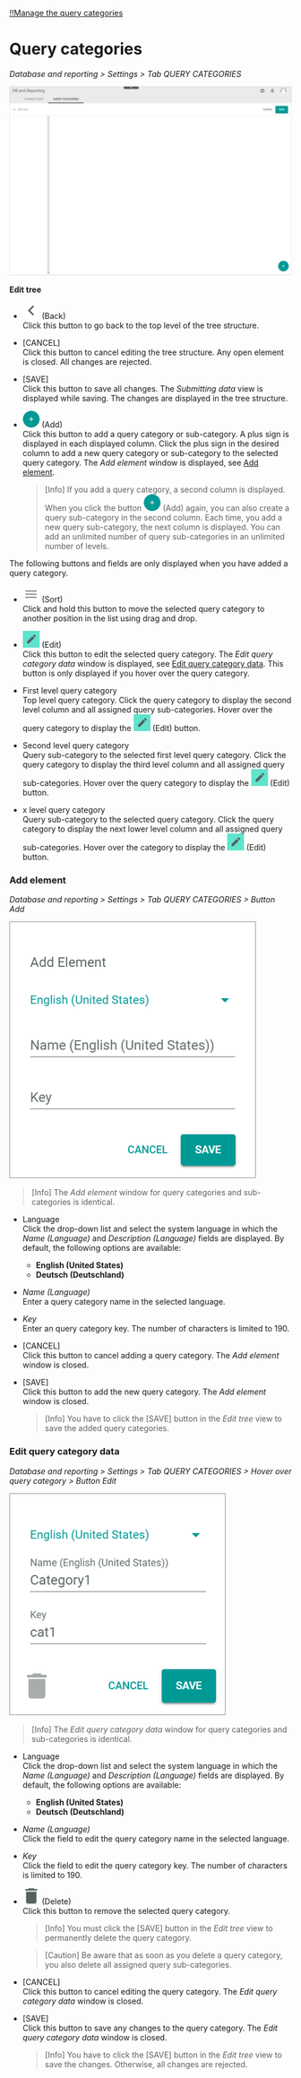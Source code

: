 [!!Manage the query categories](../Integration/03_ManageConnections.md)

# Query categories

*Database and reporting > Settings > Tab QUERY CATEGORIES*

![Query categories](../../Assets/Screenshots/DatabaseAndReporting/Settings/QueryCategories/QueryCategories.png "[Query categories]")

**Edit tree**

- ![Back](../../Assets/Icons/Back02.png "[Back]") (Back)   
    Click this button to go back to the top level of the tree structure. 

- [CANCEL]   
    Click this button to cancel editing the tree structure. Any open element is closed. All changes are rejected. 

- [SAVE]   
    Click this button to save all changes. The *Submitting data* view is displayed while saving. The changes are displayed in the tree structure.

- ![Add](../../Assets/Icons/Plus01.png "[Add]") (Add)   
    Click this button to add a query category or sub-category. A plus sign is displayed in each displayed column. Click the plus sign in the desired column to add a new query category or sub-category to the selected query category. The *Add element* window is displayed, see [Add element](#add-element).    

    > [Info] If you add a query category, a second column is displayed. When you click the button ![Add](../../Assets/Icons/Plus01.png "[Add]") (Add) again, you can also create a query sub-category in the second column. Each time, you add a new query sub-category, the next column is displayed. You can add an unlimited number of query sub-categories in an unlimited number of levels. 

The following buttons and fields are only displayed when you have added a query category.

- ![Sort](../../Assets/Icons/Sort01.png "[Sort]") (Sort)   
    Click and hold this button to move the selected query category to another position in the list using drag and drop.

[comment]: <> (Sorting geht nicht)

- ![Edit](../../Assets/Icons/Edit03.png "[Edit]") (Edit)   
    Click this button to edit the selected query category. The *Edit query category data* window is displayed, see [Edit query category data](#edit-query-category-data). This button is only displayed if you hover over the query category.

- First level query category   
    Top level query category. Click the query category to display the second level column and all assigned query sub-categories. Hover over the query category to display the ![Edit](../../Assets/Icons/Edit03.png "[Edit]") (Edit) button.

- Second level query category   
    Query sub-category to the selected first level query category. Click the query category to display the third level column and all assigned query sub-categories. Hover over the query category to display the ![Edit](../../Assets/Icons/Edit03.png "[Edit]") (Edit) button.

- x level query category   
    Query sub-category to the selected query category. Click the query category to display the next lower level column and all assigned query sub-categories. Hover over the category to display the ![Edit](../../Assets/Icons/Edit03.png "[Edit]") (Edit) button.


### Add element

*Database and reporting > Settings > Tab QUERY CATEGORIES > Button Add*

![Add element](../../Assets/Screenshots/DatabaseAndReporting/Settings/QueryCategories/AddElement.png "[Add element]")

> [Info] The *Add element* window for query categories and sub-categories is identical.

- Language   
    Click the drop-down list and select the system language in which the *Name (Language)* and *Description (Language)* fields are displayed. By default, the following options are available:
    - **English (United States)**
    - **Deutsch (Deutschland)**

- *Name (Language)*   
    Enter a query category name in the selected language.

- *Key*   
    Enter an query category key. The number of characters is limited to 190.

- [CANCEL]   
    Click this button to cancel adding a query category. The *Add element* window is closed.

- [SAVE]   
    Click this button to add the new query category. The *Add element* window is closed.

    > [Info] You have to click the [SAVE] button in the *Edit tree* view to save the added query categories.


### Edit query category data

*Database and reporting > Settings > Tab QUERY CATEGORIES > Hover over query category > Button Edit*

![Edit query category data](../../Assets/Screenshots/DatabaseAndReporting/Settings/QueryCategories/CategoryData.png "[Edit query category data]")

> [Info] The *Edit query category data* window for query categories and sub-categories is identical.

- Language   
    Click the drop-down list and select the system language in which the *Name (Language)* and *Description (Language)* fields are displayed. By default, the following options are available:
    - **English (United States)**
    - **Deutsch (Deutschland)**

- *Name (Language)*   
    Click the field to edit the query category name in the selected language.

- *Key*   
    Click the field to edit the query category key. The number of characters is limited to 190.

- ![Delete](../../Assets/Icons/Trash01.png "[Delete]") (Delete)   
    Click this button to remove the selected query category.

    > [Info] You must click the [SAVE] button in the *Edit tree* view to permanently delete the query category.

    > [Caution] Be aware that as soon as you delete a query category, you also delete all assigned query sub-categories.

- [CANCEL]   
    Click this button to cancel editing the query category. The *Edit query category data* window is closed.

- [SAVE]   
    Click this button to save any changes to the query category. The *Edit query category data* window is closed.

    > [Info] You have to click the [SAVE] button in the *Edit tree* view to save the changes. Otherwise, all changes are rejected.
